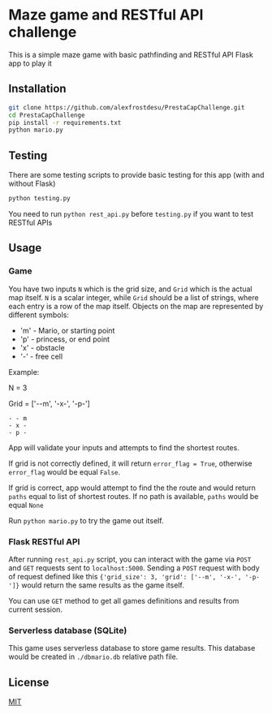 # Maze game and RESTful API challenge

This is a simple maze game with basic pathfinding and RESTful API Flask app to play it

## Installation

```bash
git clone https://github.com/alexfrostdesu/PrestaCapChallenge.git
cd PrestaCapChallenge
pip install -r requirements.txt
python mario.py
```

## Testing

There are some testing scripts to provide basic testing for this app (with and without Flask)

```bash
python testing.py
```
You need to run `python rest_api.py` before `testing.py` if you want to test RESTful APIs

## Usage
### Game
You have two inputs `N` which is the grid size, and `Grid` which is the actual map itself.
`N` is a scalar integer, while `Grid` should be a list of strings, where each entry is a row of the map itself.
Objects on the map are represented by different symbols: 
- 'm' - Mario, or starting point
- 'p' - princess, or end point
- 'x' - obstacle
- '-' - free cell

Example:

N = 3

Grid = ['--m', '-x-', '-p-']
```
- - m
- x - 
- p -
```

App will validate your inputs and attempts to find the shortest routes.

If grid is not correctly defined, it will return `error_flag = True`, otherwise `error_flag` would be equal `False`.

If grid is correct, app would attempt to find the the route and would return `paths` equal to list of shortest routes. 
If no path is available, `paths` would be equal `None`

Run `python mario.py` to try the game out itself.

### Flask RESTful API

After running `rest_api.py` script, you can interact with the game via `POST` and `GET` requests sent to `localhost:5000`.
Sending a `POST` request with body of request defined like this `{'grid_size': 3, 'grid': ['--m', '-x-', '-p-']}` 
would return the same results as the game itself.

You can use `GET` method to get all games definitions and results from current session.

### Serverless database (SQLite)

This game uses serverless database to store game results. This database would be created in `./dbmario.db` relative path file.

## License
[MIT](https://opensource.org/licenses/MIT)